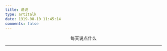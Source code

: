 ```yaml
---
title: 说说
type: artitalk
date: 1919-08-10 11:45:14
comments: false
---
```


<center>
每天说点什么
</center>

---

<body> 
    <script type="text/javascript" src="https://unpkg.com/artitalk"></script>
    <div id="artitalk_main"></div>
    <script>
        new Artitalk({
        serverURL: 'https://lc.creeper938.ml',
        appId: 'KWijoJOUBhTqYDh4JWnCnMJT-MdYXbMMI',
        appKey: 'tZlvjyI7CEFHN1RS8Jq1NObz',
        pageSize: '6'
    })
    </script>
</body>

